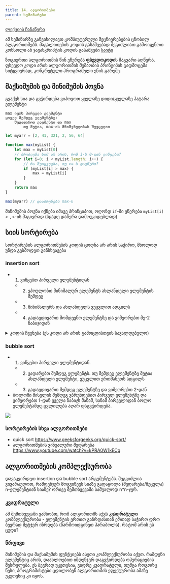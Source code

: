 ```yaml
---
title: 14. ალგორითმები
parent: სემინარები
---
```


[ლექციის ჩანაწერი](https://drive.google.com/file/d/1oL2nqFYQwbFc5fLF-hE6Ps0DOKt_R8J1/view?usp=sharing)

ამ სემინარზე განვიხილავთ კომპიუტერული მეცნიერებების ცნობილ ალგორითმებს. მაგალითების კოდის გასაშვებად შეგიძლიათ გამოიყენოთ კონსოლი ან ჯავასკრიპტის კოდის გასაშვები [საიტი](https://onecompiler.com/javascript/)

ზოგიერთი ალგორითმის წინ ეწერება **ფსევდოკოდი**ს მაგვარი აღწერა. ფსევდო კოდი არის ალგორითმის მუშაობის პრინციპის გადმოცემა სიტყვიერად, კონკრეტული პროგრამული ენის გარეშე


## მაქსიმუმის და მინიმუმის პოვნა
გვაქვს სია და გვჭირდება ვიპოვოთ ყველაზე დიდი/ყველაზე პატარა ელემენტი

```
max იყოს პირველი ელემენტი
ყოველ შემდეგ ელემენტზე:
	შევადაროთ ელემენტი და max
		თუ მეტია, max-ის მნიშვნელობას შევცვლით
```

```js
let myarr = [2, 41, 321, 2, 56, 64]

function max(myList) {
	let max = myList[0]
	// პრობლემა ხომ არ არის, რომ i-ს 0-დან ვიწყებთ?
	for (let i=0; i < myList.length; i++) {
		// რა შეიცვლება, თუ >= ს დავწერთ?
		if (myList[i] > max) {
			max = myList[i]
		}
	}
	return max
}

max(myarr) // დააბრუნებს max-ს
```

მინიმუმის პოვნა იქნება იმავე პრინციპით, ოღონდ `if`-ში ეწერება `myList[i] < `, `>`-ის მაგივრად (სცადე დაწერა დამოუკიდებლად)

## სიის სორტირება
სორტირების ალგორითმების კოდის ცოდნა არ არის საჭირო, მხოლოდ უნდა გესმოდეთ განსხვავება

### insertion sort
- 1. ვიწყებთ პირველი ელემენტიდან
	- 2. ვპოულობთ მინიმალურ ელემენტს ახლანდელი ელემენტის შემდეგ
	- 3. მინიმალურს და ახლანდელს ვუცვლით ადგილს
	- 4. გადავდივართ მომდევნო ელემენტზე და ვიმეორებთ მე-2 ნაბიჯიდან



<details markdown="1">

<summary>კოდის ჩვენება (ეს კოდი არ არის გამოცდისთვის სავალდებულო)</summary>

```js
let myarr = [2, 41, 321, 2, 56, 64]

function insertionSort(myList) {
	for (let i = 0; i < myList.length -1;    i++) {
		swap(myList, i, findMin(myList, i + 1))
		console.log(myList)
	}
  return myList
}

/**
 * იპოვის მინიმალური ელემენტის ინდექსს
 */
function findMin(myList, index) {
	let minIndex = index
	for (let i=index; i < myList.length; i++) {
		if (myList[i] < myList[minIndex]) {
			minIndex = i
		}
	}
	return minIndex
}

function swap(myList, j, k) {
	let temp = myList[j]
	myList[j] = myList[k]
	myList[k] = temp
}

sort1(myarr)
// [2, 2, 41, 56, 64, 321]
```


</details>

### bubble sort
- 1. ვიწყებთ პირველი ელემენტიდან.
	+ 2. ვადარებთ შემდეგ ელემენტს. თუ შემდეგ ელემენტზე მეტია ახლანდელი ელემენტი, ვუცვლით ერთმანეთს ადგილს
	+ 3. გადავდივართ შემდეგ ელემენტზე და ვიმეორებთ 2-დან
- ბოლოში მისვლის შემდეგ ვბრუნდებით პირველ ელემენტზე და ვიმეორებთ 1-დან ყველა ნაბიჯს მანამ, სანამ პირველიდან ბოლო ელემენტამდე ცვლილება აღარ დაგვჭირდება.

![](https://miro.medium.com/max/556/0*lq-ZpDYjvYGmS7PO)

<section class="non-compulsory" markdown="1">

### სორტირების სხვა ალგორითმები
- quick sort <https://www.geeksforgeeks.org/quick-sort/>
- ალგორითმების ვიზუალური შედარება <https://www.youtube.com/watch?v=kPRA0W1kECg>


</section>

## ალგორითმების კომპლექსურობა
დავაკვირდეთ insertion და bubble sort არგუმენტებს. შეგვიძლია ვივარაუდოთ, რამდენჯერ მოგვიწევს სიაზე გადაყოლა (შედარება/შეცვლა) n-ელემენტიან სიაზე?
ორივე შემთხვევაში საშუალოდ n*n-ჯერ. 

### კვადრატული
ამ შემთხვევაში ვამბობთ, რომ ალგორითმს აქვს **კვადრატული** კომპლექსურობა - ელემენტის ერთით გაზრდასთან ერთად საჭირო დრო ბევრად მეტჯერ იზრდება (წარმოიდგინეთ პარაბოლა). რატომ არის ეს ცუდი? 

### წრფივი
მინიმუმის და მაქსიმუმის ფუნქციებს ასეთი კოპმლექსურობა აქვთ. რამდენი ელემენტიც არის, დაახლოებით იმდენჯერ დაგვჭირდება ოპერაციების შესრულება. ეს ბევრად უკეთესია, ვიდრე კვადრატული, თუმცა როგორც წესი, პროგრამისტები ცდილობენ ალგორითმის ეფექტურობა ამაზე უკეთესიც კი იყოს.

<!-- 


### ლოგარითმული



რა იქნება იმაზე უკეთესი, რომ ყოველ ჯერზე 


# მონაცემთა სტრუქტურები
წინა მაგალითში განხილული ალგორითმები გათვლილია დაულაგებელ სიებზე.

## ორობითი ხე

<https://viterbi-web.usc.edu/~adamchik/15-121/lectures/Trees/pix/pix03.bmp>


-->



